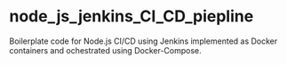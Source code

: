 # node_js_jenkins_CI_CD_piepline
Boilerplate code for Node.js CI/CD using Jenkins implemented as Docker containers and ochestrated using Docker-Compose.
